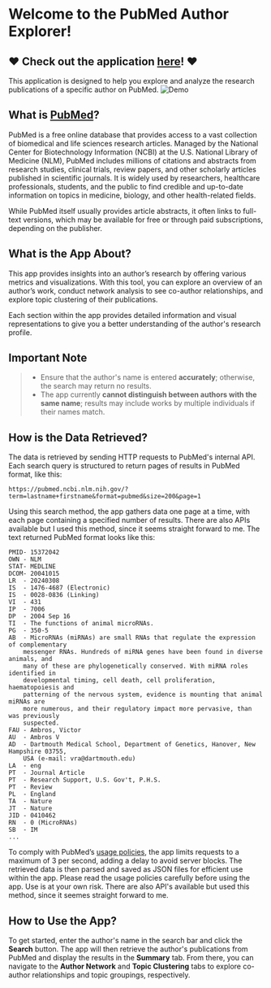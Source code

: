 # Welcome to the PubMed Author Explorer!


## ❤️ Check out the application [here](https://pubmedinvestigator.streamlit.app/)! ❤️

This application is designed to help you explore and analyze the research publications of a specific author on PubMed.
![Demo](demo.gif)

## What is [PubMed](https://pubmed.ncbi.nlm.nih.gov/)?
PubMed is a free online database that provides access to a vast collection of biomedical and life sciences research articles. Managed by the National Center for Biotechnology Information (NCBI) at the U.S. National Library of Medicine (NLM), PubMed includes millions of citations and abstracts from research studies, clinical trials, review papers, and other scholarly articles published in scientific journals. It is widely used by researchers, healthcare professionals, students, and the public to find credible and up-to-date information on topics in medicine, biology, and other health-related fields.

While PubMed itself usually provides article abstracts, it often links to full-text versions, which may be available for free or through paid subscriptions, depending on the publisher.

## What is the App About?
This app provides insights into an author’s research by offering various metrics and visualizations. With this tool, you can explore an overview of an author’s work, conduct network analysis to see co-author relationships, and explore topic clustering of their publications.

Each section within the app provides detailed information and visual representations to give you a better understanding of the author's research profile.

## Important Note
> - Ensure that the author's name is entered **accurately**; otherwise, the search may return no results.
> - The app currently **cannot distinguish between authors with the same name**; results may include works by multiple individuals if their names match.

## How is the Data Retrieved?
The data is retrieved by sending HTTP requests to PubMed's internal API. Each search query is structured to return pages of results in PubMed format, like this:

`https://pubmed.ncbi.nlm.nih.gov/?term=lastname+firstname&format=pubmed&size=200&page=1`

Using this search method, the app gathers data one page at a time, with each page containing a specified 
number of results. There are also APIs available but I used this method, since it seems straight forward to me. The text returned PubMed format looks like this:

```
PMID- 15372042
OWN - NLM
STAT- MEDLINE
DCOM- 20041015
LR  - 20240308
IS  - 1476-4687 (Electronic)
IS  - 0028-0836 (Linking)
VI  - 431
IP  - 7006
DP  - 2004 Sep 16
TI  - The functions of animal microRNAs.
PG  - 350-5
AB  - MicroRNAs (miRNAs) are small RNAs that regulate the expression of complementary 
    messenger RNAs. Hundreds of miRNA genes have been found in diverse animals, and 
    many of these are phylogenetically conserved. With miRNA roles identified in 
    developmental timing, cell death, cell proliferation, haematopoiesis and 
    patterning of the nervous system, evidence is mounting that animal miRNAs are 
    more numerous, and their regulatory impact more pervasive, than was previously 
    suspected.
FAU - Ambros, Victor
AU  - Ambros V
AD  - Dartmouth Medical School, Department of Genetics, Hanover, New Hampshire 03755, 
    USA (e-mail: vra@dartmouth.edu)
LA  - eng
PT  - Journal Article
PT  - Research Support, U.S. Gov't, P.H.S.
PT  - Review
PL  - England
TA  - Nature
JT  - Nature
JID - 0410462
RN  - 0 (MicroRNAs)
SB  - IM    
...
```

To comply with PubMed’s [usage policies](https://www.ncbi.nlm.nih.gov/home/about/policies/), the app limits requests to a maximum of 3 per second, adding a delay to avoid server blocks. The retrieved data is then parsed and saved as JSON files for efficient use within the app. Please read the usage policies carefully before using the app. Use is at your own risk. There are also API's available but used this method, since it seemes straight forward to me.

## How to Use the App?
To get started, enter the author's name in the search bar and click the **Search** button. The app will then retrieve the author's publications from PubMed and display the results in the **Summary** tab. From there, you can navigate to the **Author Network** and **Topic Clustering** tabs to explore co-author relationships and topic groupings, respectively.



